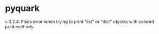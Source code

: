 # pyquark
v.0.2.4: Fixes error when trying to print "list" or "dict" objects with colored print methods
